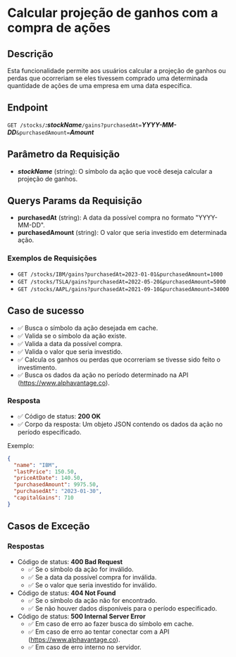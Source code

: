 # Calcular projeção de ganhos com a compra de ações

## Descrição

Esta funcionalidade permite aos usuários calcular a projeção de ganhos ou perdas que ocorreriam se eles tivessem comprado uma determinada quantidade de ações de uma empresa em uma data específica.

## Endpoint

`GET /stocks/`***:stockName***`/gains?purchasedAt=`***YYYY-MM-DD***`&purchasedAmount=`***Amount***

## Parâmetro da Requisição

- ***stockName*** (string): O símbolo da ação que você deseja calcular a projeção de ganhos.

## Querys Params da Requisição
- **purchasedAt** (string): A data da possível compra no formato "YYYY-MM-DD".
- **purchasedAmount** (string): O valor que seria investido em determinada ação.

### Exemplos de Requisições

- `GET /stocks/IBM/gains?purchasedAt=2023-01-01&purchasedAmount=1000`
- `GET /stocks/TSLA/gains?purchasedAt=2022-05-20&purchasedAmount=5000`
- `GET /stocks/AAPL/gains?purchasedAt=2021-09-10&purchasedAmount=34000`

## Caso de sucesso
- ✅ Busca o símbolo da ação desejada em cache.
- ✅ Valida se o símbolo da ação existe.
- ✅ Valida a data da possível compra.
- ✅ Valida o valor que seria investido.
- ✅ Calcula os ganhos ou perdas que ocorreriam se tivesse sido feito o investimento.
- ✅ Busca os dados da ação no período determinado na API (https://www.alphavantage.co).

### Resposta
- ✅ Código de status: **200 OK**
- ✅ Corpo da resposta: Um objeto JSON contendo os dados da ação no período especificado.

Exemplo:

```json
{
  "name": "IBM",
  "lastPrice": 150.50,
  "priceAtDate": 140.50,
  "purchasedAmount": 9975.50,
  "purchasedAt": "2023-01-30",
  "capitalGains": 710
}
```

## Casos de Exceção

### Respostas
- Código de status: **400 Bad Request**
  - ✅ Se o símbolo da ação for inválido.
  - ✅ Se a data da possível compra for inválida.
  - ✅ Se o valor que seria investido for inválido.
- Código de status: **404 Not Found**
  - ✅ Se o símbolo da ação não for encontrado.
  - ✅ Se não houver dados disponíveis para o período especificado.
- Código de status: **500 Internal Server Error**
  - ✅ Em caso de erro ao fazer busca do símbolo em cache.
  - ✅ Em caso de erro ao tentar conectar com a API (https://www.alphavantage.co).
  - ✅ Em caso de erro interno no servidor.